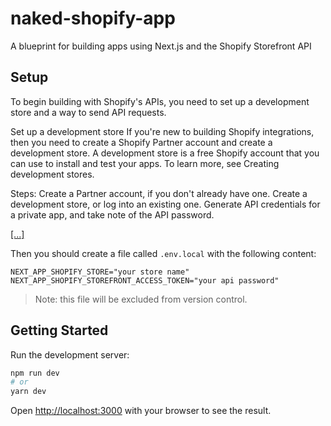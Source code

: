 # naked-shopify-app

A blueprint for building apps using Next.js and the Shopify Storefront API

## Setup

To begin building with Shopify's APIs, you need to set up a development store and a way to send API requests.

Set up a development store
If you're new to building Shopify integrations, then you need to create a Shopify Partner account and create a development store. A development store is a free Shopify account that you can use to install and test your apps. To learn more, see Creating development stores.

Steps:
Create a Partner account, if you don't already have one.
Create a development store, or log into an existing one.
Generate API credentials for a private app, and take note of the API password.

[\[...\]](https://shopify.dev/tutorials/make-your-first-graphql-request)

Then you should create a file called `.env.local` with the following content:

```shell
NEXT_APP_SHOPIFY_STORE="your store name"
NEXT_APP_SHOPIFY_STOREFRONT_ACCESS_TOKEN="your api password"
```

> Note: this file will be excluded from version control.

## Getting Started

Run the development server:

```bash
npm run dev
# or
yarn dev
```

Open [http://localhost:3000](http://localhost:3000) with your browser to see the result.
